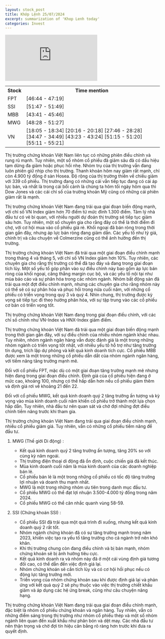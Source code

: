 ```yaml
---
layout: stock_post
title: Khớp Lệnh 25/07/2024
excerpt: summarization of 'Khop Lenh today'
categories: Invest
---
```


<iframe id="player" src="https://www.youtube.com/embed/watch?v=xXLdqiPY2dE?enablejsapi=1" frameborder="0" allow="accelerometer; autoplay; clipboard-write; encrypted-media; gyroscope; picture-in-picture; web-share" allowfullscreen></iframe>

<table><tr><th>Stock</th><th>Time mention</th></tr><tr><td scope='row'>FPT</td><td><a onclick='go_to(2804.56)'>[46:44 - 47:19] </a></td></tr><tr><td scope='row'>SSI</td><td><a onclick='go_to(3107.86)'>[51:47 - 51:49] </a></td></tr><tr><td scope='row'>MBB</td><td><a onclick='go_to(2621.84)'>[43:41 - 45:46] </a></td></tr><tr><td scope='row'>MWG</td><td><a onclick='go_to(2908.98)'>[48:28 - 51:27] </a></td></tr><tr><td scope='row'>VN</td><td><a onclick='go_to(1085.52)'>[18:05 - 18:34] </a><a onclick='go_to(1216.38)'>[20:16 - 20:18] </a><a onclick='go_to(1666.16)'>[27:46 - 28:28] </a><a onclick='go_to(2087.72)'>[34:47 - 34:49] </a><a onclick='go_to(2603.12)'>[43:23 - 43:24] </a><a onclick='go_to(3075.64)'>[51:15 - 51:20] </a><a onclick='go_to(3311.8)'>[55:11 - 55:21] </a></td></tr></table>

Thị trường chứng khoán Việt Nam liên tục có những phiên điều chỉnh và rung rũ mạnh. Tuy nhiên, một số nhóm cổ phiếu đã giảm sâu đã có dấu hiệu tạm dừng đa giảm hoặc phục hồi nhẹ. Nhóm trụ của thị trường vẫn đang luôn phiên giữ nhịp cho thị trường. Thanh khoản hôm nay giảm rất mạnh, chỉ còn 4.900 tỷ đồng ở sàn Hosea. Độ rộng của thị trường thiên về chiều giảm với 339 cổ phiếu. Thị trường đang có những cái vẫn tiếp tục đang có cái áp lực bán, và nhất là trong cái bối cảnh là chúng ta hôm tối ngày hôm qua thì Dow Jones và các cái chỉ số của trường khoản Mỹ cũng có những cái phiên giảm rất là mạnh.

Thị trường chứng khoán Việt Nam đang trải qua giai đoạn biến động mạnh, với chỉ số VN Index giảm hơn 70 điểm từ mức đỉnh 1.300 điểm. Tâm lý nhà đầu tư có vẻ bi quan, với nhiều người dự đoán thị trường sẽ tiếp tục giảm sâu hơn. Tuy nhiên, một số chuyên gia cho rằng đây có thể là thời điểm đi chợ, với cơ hội mua vào cổ phiếu giá rẻ. Khối ngoại đã bán ròng trong thời gian gần đây, nhưng áp lực bán ròng đang giảm dần. Các yếu tố như tỷ giá, chính trị và câu chuyện về Colmerzine cũng có thể ảnh hưởng đến thị trường.

Thị trường chứng khoán Việt Nam đã trải qua một giai đoạn điều chỉnh mạnh trong tháng 4 và tháng 5, với chỉ số VN Index giảm hơn 10%. Tuy nhiên, các chuyên gia cho rằng thị trường có thể đã tạo đáy và đang trong giai đoạn tích lũy. Một số yếu tố góp phần vào sự điều chỉnh này bao gồm áp lực bán ròng của khối ngoại, căng thẳng margin cục bộ, và các yếu tố nội tại như mùa báo cáo và sự phân hóa trong các nhóm ngành. Nhóm bất động sản đã trải qua một đợt điều chỉnh mạnh, nhưng các chuyên gia cho rằng nhóm này có thể sẽ có sự phân hóa và phục hồi trong nửa cuối năm, với những cổ phiếu có triển vọng trong quý 3 và quý 4. Nhìn chung, thị trường được kỳ vọng sẽ tiếp tục đi theo hướng phân hóa, với sự tập trung vào các cổ phiếu cơ bản có triển vọng tốt.

Thị trường chứng khoán Việt Nam đang trong giai đoạn điều chỉnh, với các chỉ số chính như VN-Index và HNX-Index giảm điểm.

Thị trường chứng khoán Việt Nam đã trải qua một giai đoạn biến động mạnh trong thời gian gần đây, với sự điều chỉnh của nhiều nhóm ngành khác nhau. Tuy nhiên, nhóm ngành ngân hàng vẫn được đánh giá là một trong những nhóm ngành có triển vọng tốt nhất, với nhiều yếu tố hỗ trợ như tăng trưởng tín dụng, trích lập dự phòng và kết quả kinh doanh tích cực. Cổ phiếu MBB được xem là một trong những cổ phiếu dẫn dắt của nhóm ngành ngân hàng, với tiềm năng tăng trưởng mạnh mẽ.

Đối với cổ phiếu FPT, mặc dù có một giai đoạn tăng trưởng mạnh mẽ nhưng hiện đang trong giai đoạn điều chỉnh. Định giá của cổ phiếu hiện đang ở mức cao, khoảng 100, nhưng có thể hấp dẫn hơn nếu cổ phiếu giảm thêm và định giá rơi về khoảng 21 đến 22.

Đối với cổ phiếu MWG, kết quả kinh doanh quý 2 tăng trưởng ấn tượng và kỳ vọng vào mùa kinh doanh cuối năm khiến cổ phiếu trở thành một lựa chọn hấp dẫn. Tuy nhiên, nhà đầu tư nên quan sát và chờ đợi những đợt điều chỉnh tiềm năng trước khi tham gia.

Thị trường chứng khoán Việt Nam đang trải qua giai đoạn điều chỉnh mạnh, nhiều cổ phiếu giảm giá. Tuy nhiên, vẫn có những cổ phiếu tiềm năng để đầu tư.

1. MWG (Thế giới Di động) :
   - Kết quả kinh doanh quý 2 tăng trưởng ấn tượng, tăng 20% so với cùng kỳ năm ngoái.
   - Thị trường điện thoại di động đã ổn định, cuộc chiến giá đã kết thúc.
   - Mùa kinh doanh cuối năm là mùa kinh doanh của các doanh nghiệp bán lẻ.
   - Cổ phiếu bán lẻ là một trong những cổ phiếu có tốc độ tăng trưởng lợi nhuận và doanh thu mạnh nhất.
   - MWG là một trong những nhóm ưu tiên trong danh mục đầu tư.
   - Cổ phiếu MWG có thể đạt lợi nhuận 3.500-4.000 tỷ đồng trong năm 2024.
   - Cổ phiếu MWG có thể cân nhắc quanh vùng 58-59.

2. SSI (Chứng khoán SSI) :
   - Cổ phiếu SSI đã trải qua một quá trình đi xuống, nhưng kết quả kinh doanh quý 2 rất tốt.
   - Nhóm ngành chứng khoán đã có sự tăng trưởng mạnh trong năm 2023, khiến việc tạo ra yếu tố tăng trưởng cho cả ngành trở nên khó khăn.
   - Khi thị trường chung còn đang điều chỉnh và bị bán mạnh, nhóm chứng khoán sẽ bị ảnh hưởng tiêu cực.
   - Kết quả kinh doanh ra và nhóm này đã ở một cái vùng định giá tương đối cao, có thể dẫn đến việc định giá lại.
   - Nhóm chứng khoán sẽ cần tích lũy và có cơ hội hồi phục nếu có động lực tăng trưởng mới.
   - Triển vọng của nhóm chứng khoán sau khi được định giá lại và phản ứng với kết quả quý 2 sẽ phụ thuộc vào việc thị trường chiết khấu giảm và áp dụng các hệ ứng break, cũng như câu chuyện nâng hạng.

Thị trường chứng khoán Việt Nam đang trải qua giai đoạn điều chỉnh mạnh, đặc biệt là nhóm cổ phiếu chứng khoán và ngân hàng. Tuy nhiên, vẫn có những điểm sáng trong thị trường như nhóm cổ phiếu thép và một số nhóm ngành liên quan đến xuất khẩu như phân bón và dệt may. Các nhà đầu tư nên thận trọng và chờ đợi tín hiệu cân bằng rõ ràng hơn trước khi đưa ra quyết định.